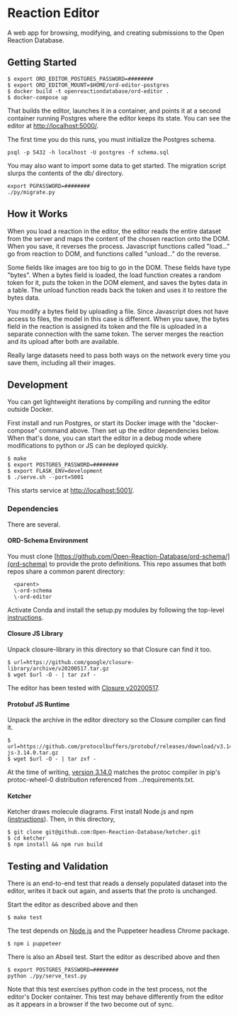 # Reaction Editor

A web app for browsing, modifying, and creating submissions to the Open
Reaction Database.

## Getting Started

```
$ export ORD_EDITOR_POSTGRES_PASSWORD=########
$ export ORD_EDITOR_MOUNT=$HOME/ord-editor-postgres
$ docker build -t openreactiondatabase/ord-editor .
$ docker-compose up
```
That builds the editor, launches it in a container, and points it at a second
container running Postgres where the editor keeps its state. You can see the
editor at [http://localhost:5000/](http://localhost:5000).

The first time you do this runs, you must initialize the Postgres schema.
```
psql -p 5432 -h localhost -U postgres -f schema.sql
```
You may also want to import some data to get started. The migration script
slurps the contents of the db/ directory.
```
export PGPASSWORD=########
./py/migrate.py
```

## How it Works

When you load a reaction in the editor, the editor reads the entire dataset
from the server and maps the content of the chosen reaction onto the DOM. When
you save, it reverses the process. Javascript functions called "load..." go
from reaction to DOM, and functions called "unload..." do the reverse.

Some fields like images are too big to go in the DOM. These fields have type
"bytes". When a bytes field is loaded, the load function creates a random token
for it, puts the token in the DOM element, and saves the bytes data in a table.
The unload function reads back the token and uses it to restore the bytes data.

You modify a bytes field by uploading a file. Since Javascript does not have
access to files, the model in this case is different. When you save, the bytes
field in the reaction is assigned its token and the file is uploaded in a
separate connection with the same token. The server merges the reaction and its
upload after both are available.

Really large datasets need to pass both ways on the network every time you save
them, including all their images.

## Development

You can get lightweight iterations by compiling and running the editor outside
Docker.

First install and run Postgres, or start its Docker image with the
"docker-compose" command above. Then set up the editor dependencies below. When
that's done, you can start the editor in a debug mode where modifications to
python or JS can be deployed quickly.
```
$ make
$ export POSTGRES_PASSWORD=########
$ export FLASK_ENV=development
$ ./serve.sh --port=5001
```
This starts service at [http://localhost:5001/](http://localhost:5001/).

### Dependencies

There are several.

#### ORD-Schema Environment

You must clone
[https://github.com/Open-Reaction-Database/ord-schema/](ord-schema) to provide
the proto definitions. This repo assumes that both repos share a common parent
directory:
```
  <parent>
  \-ord-schema
  \-ord-editor
```

Activate Conda and install the setup.py modules by following the top-level
[instructions](https://github.com/Open-Reaction-Database/ord-schema/blob/main/README.md).

#### Closure JS Library

Unpack closure-library in this directory so that Closure can find it too.
```
$ url=https://github.com/google/closure-library/archive/v20200517.tar.gz
$ wget $url -O - | tar zxf -
```
The editor has been tested with [Closure
v20200517](https://github.com/google/closure-library/releases/).

#### Protobuf JS Runtime

Unpack the archive in the editor directory so the Closure compiler can find it.
```
$ url=https://github.com/protocolbuffers/protobuf/releases/download/v3.14.0/protobuf-js-3.14.0.tar.gz
$ wget $url -O - | tar zxf -
```
At the time of writing, [version
3.14.0](https://github.com/protocolbuffers/protobuf/releases/tag/v3.14.0)
matches the protoc compiler in pip's protoc-wheel-0 distribution referenced
from ../requirements.txt.

#### Ketcher

Ketcher draws molecule diagrams. First install Node.js and npm
([instructions](https://nodejs.org/en/download/)). Then, in this directory,
```
$ git clone git@github.com:Open-Reaction-Database/ketcher.git
$ cd ketcher
$ npm install && npm run build
```

## Testing and Validation

There is an end-to-end test that reads a densely populated dataset into the
editor, writes it back out again, and asserts that the proto is unchanged.

Start the editor as described above and then
```
$ make test
```

The test depends on [Node.js](https://nodejs.org/en/download/) and the
Puppeteer headless Chrome package.
```
$ npm i puppeteer
```

There is also an Abseil test. Start the editor as described above and then
```
$ export POSTGRES_PASSWORD=########
python ./py/serve_test.py
```
Note that this test exercises python code in the test process, not the editor's
Docker container. This test may behave differently from the editor as it
appears in a browser if the two become out of sync.
